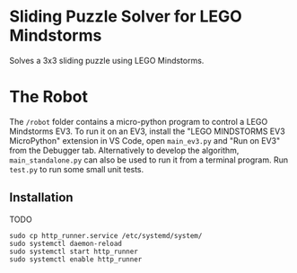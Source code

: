 # Sliding Puzzle Solver for LEGO Mindstorms

Solves a 3x3 sliding puzzle using LEGO Mindstorms. 

# The Robot

The `/robot` folder contains a micro-python program to control a LEGO Mindstorms EV3. To run it on an EV3, install the "LEGO MINDSTORMS EV3 MicroPython" extension in VS Code, open `main_ev3.py` and "Run on EV3" from the Debugger tab. Alternatively to develop the algorithm, `main_standalone.py` can also be used to run it from a terminal program. Run `test.py` to run some small unit tests.

## Installation

TODO

```
sudo cp http_runner.service /etc/systemd/system/
sudo systemctl daemon-reload
sudo systemctl start http_runner
sudo systemctl enable http_runner
```
